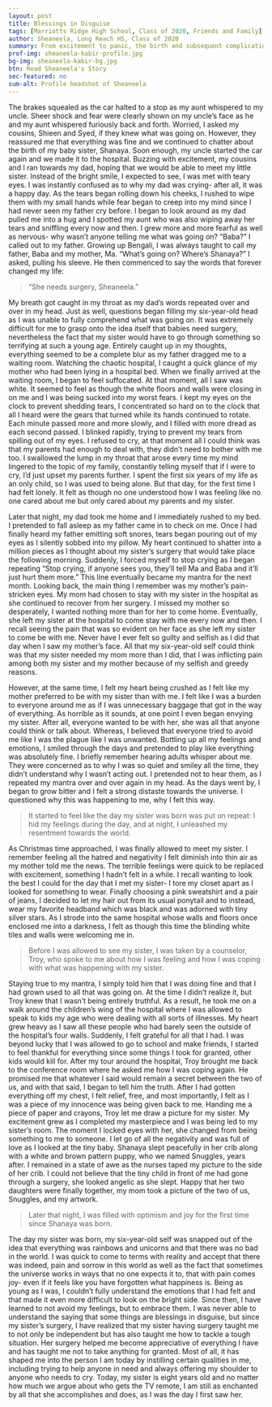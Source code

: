 ```yaml
---
layout: post
title: Blessings in Disguise
tags: [Marriotts Ridge High School, Class of 2020, Friends and Family]  
author: Sheaneela, Long Reach HS, Class of 2020
summary: From excitement to panic, the birth and subsequent complications of Sheaneela's new baby sister gave her a new outlook on life.
prof-img: sheaneela-kabir-profile.jpg
bg-img: sheaneela-kabir-bg.jpg
btn: Read Sheaneela's Story
sec-featured: no
sum-alt: Profile headshot of Sheaneela
---
```


The brakes squealed as the car halted to a stop as my aunt whispered to my uncle. Sheer shock and fear were clearly shown on my uncle’s face as he and my aunt whispered furiously back and forth. Worried, I asked my cousins, Shieen and Syed, if they knew what was going on. However, they reassured me that everything was fine and we continued to chatter about the birth of my baby sister, Shanaya. Soon enough, my uncle started the car again and we made it to the hospital. Buzzing with excitement, my cousins and I ran towards my dad, hoping that we would be able to meet my little sister. Instead of the bright smile, I expected to see, I was met with teary eyes. I was instantly confused as to why my dad was crying- after all, it was a happy day. As the tears began rolling down his cheeks, I rushed to wipe them with my small hands while fear began to creep into my mind since I had never seen my father cry before. I began to look around as my dad pulled me into a hug and I spotted my aunt who was also wiping away her tears and sniffling every now and then. I grew more and more fearful as well as nervous- why wasn’t anyone telling me what was going on? “Baba?” I called out to my father. Growing up Bengali, I was always taught to call my father, Baba and my mother, Ma. “What’s going on? Where’s Shanaya?” I asked, pulling his sleeve. He then commenced to say the words that forever changed my life: 

>“She needs surgery, Sheaneela.” 

My breath got caught in my throat as my dad’s words repeated over and over in my head. Just as well, questions began filling my six-year-old head as I was unable to fully comprehend what was going on. It was extremely difficult for me to grasp onto the idea itself that babies need surgery, nevertheless the fact that my sister would have to go through something so terrifying at such a young age. Entirely caught up in my thoughts, everything seemed to be a complete blur as my father dragged me to a waiting room. Watching the chaotic hospital, I caught a quick glance of my mother who had been lying in a hospital bed. When we finally arrived at the waiting room, I began to feel suffocated. At that moment, all I saw was white. It seemed to feel as though the white floors and walls were closing in on me and I was being sucked into my worst fears. I kept my eyes on the clock to prevent shedding tears, I concentrated so hard on to the clock that all I heard were the gears that turned while its hands continued to rotate. Each minute passed more and more slowly, and I filled with more dread as each second passed. I blinked rapidly, trying to prevent my tears from spilling out of my eyes. I refused to cry, at that moment all I could think was that my parents had enough to deal with, they didn’t need to bother with me too. I swallowed the lump in my throat that arose every time my mind lingered to the topic of my family, constantly telling myself that if I were to cry, I’d just upset my parents further. I spent the first six years of my life as an only child, so I was used to being alone. But that day, for the first time I had felt lonely. It felt as though no one understood how I was feeling like no one cared about me but only cared about my parents and my sister. 

Later that night, my dad took me home and I immediately rushed to my bed. I pretended to fall asleep as my father came in to check on me. Once I had finally heard my father emitting soft snores, tears began pouring out of my eyes as I silently sobbed into my pillow. My heart continued to shatter into a million pieces as I thought about my sister’s surgery that would take place the following morning. Suddenly, I forced myself to stop crying as I began repeating “Stop crying, if anyone sees you, they’ll tell Ma and Baba and it’ll just hurt them more.” This line eventually became my mantra for the next month. Looking back, the main thing I remember was my mother’s pain-stricken eyes. My mom had chosen to stay with my sister in the hospital as she continued to recover from her surgery. I missed my mother so desperately, I wanted nothing more than for her to come home. Eventually, she left my sister at the hospital to come stay with me every now and then. I recall seeing the pain that was so evident on her face as she left my sister to come be with me. Never have I ever felt so guilty and selfish as I did that day when I saw my mother’s face. All that my six-year-old self could think was that my sister needed my mom more than I did, that I was inflicting pain among both my sister and my mother because of my selfish and greedy reasons. 

However, at the same time, I felt my heart being crushed as I felt like my mother preferred to be with my sister than with me. I felt like I was a burden to everyone around me as if I was unnecessary baggage that got in the way of everything. As horrible as it sounds, at one point I even began envying my sister. After all, everyone wanted to be with her, she was all that anyone could think or talk about. Whereas, I believed that everyone tried to avoid me like I was the plague like I was unwanted. Bottling up all my feelings and emotions, I smiled through the days and pretended to play like everything was absolutely fine. I briefly remember hearing adults whisper about me. They were concerned as to why I was so quiet and smiley all the time, they didn’t understand why I wasn’t acting out. I pretended not to hear them, as I repeated my mantra over and over again in my head. As the days went by, I began to grow bitter and I felt a strong distaste towards the universe. I questioned why this was happening to me, why I felt this way. 

>It started to feel like the day my sister was born was put on repeat: I hid my feelings during the day, and at night, I unleashed my resentment towards the world. 

As Christmas time approached, I was finally allowed to meet my sister. I remember feeling all the hatred and negativity I felt diminish into thin air as my mother told me the news. The terrible feelings were quick to be replaced with excitement, something I hadn’t felt in a while. I recall wanting to look the best I could for the day that I met my sister- I tore my closet apart as I looked for something to wear. Finally choosing a pink sweatshirt and a pair of jeans, I decided to let my hair out from its usual ponytail and to instead, wear my favorite headband which was black and was adorned with tiny silver stars. As I strode into the same hospital whose walls and floors once enclosed me into a darkness, I felt as though this time the blinding white tiles and walls were welcoming me in. 

>Before I was allowed to see my sister, I was taken by a counselor, Troy, who spoke to me about how I was feeling and how I was coping with what was happening with my sister. 

Staying true to my mantra, I simply told him that I was doing fine and that I had grown used to all that was going on. At the time I didn’t realize it, but Troy knew that I wasn’t being entirely truthful. As a result, he took me on a walk around the children’s wing of the hospital where I was allowed to speak to kids my age who were dealing with all sorts of illnesses. My heart grew heavy as I saw all these people who had barely seen the outside of the hospital’s four walls. Suddenly, I felt grateful for all that I had. I was beyond lucky that I was allowed to go to school and make friends, I started to feel thankful for everything since some things I took for granted, other kids would kill for. After my tour around the hospital, Troy brought me back to the conference room where he asked me how I was coping again. He promised me that whatever I said would remain a secret between the two of us, and with that said, I began to tell him the truth. After I had gotten everything off my chest, I felt relief, free, and most importantly, I felt as I was a piece of my innocence was being given back to me. Handing me a piece of paper and crayons, Troy let me draw a picture for my sister. My excitement grew as I completed my masterpiece and I was being led to my sister’s room. The moment I locked eyes with her, she changed from being something to me to someone. I let go of all the negativity and was full of love as I looked at the tiny baby. Shanaya slept peacefully in her crib along with a white and brown pattern puppy, who we named Snuggles, years after. I remained in a state of awe as the nurses taped my picture to the side of her crib. I could not believe that the tiny child in front of me had gone through a surgery, she looked angelic as she slept. Happy that her two daughters were finally together, my mom took a picture of the two of us, Snuggles, and my artwork. 

>Later that night, I was filled with optimism and joy for the first time since Shanaya was born.

The day my sister was born, my six-year-old self was snapped out of the idea that everything was rainbows and unicorns and that there was no bad in the world. I was quick to come to terms with reality and accept that there was indeed, pain and sorrow in this world as well as the fact that sometimes the universe works in ways that no one expects it to, that with pain comes joy- even if it feels like you have forgotten what happiness is. Being as young as I was, I couldn’t fully understand the emotions that I had felt and that made it even more difficult to look on the bright side. Since then, I have learned to not avoid my feelings, but to embrace them. I was never able to understand the saying that some things are blessings in disguise, but since my sister’s surgery, I have realized that my sister having surgery taught me to not only be independent but has also taught me how to tackle a tough situation. Her surgery helped me become appreciative of everything I have and has taught me not to take anything for granted. Most of all, it has shaped me into the person I am today by instilling certain qualities in me, including trying to help anyone in need and always offering my shoulder to anyone who needs to cry. Today, my sister is eight years old and no matter how much we argue about who gets the TV remote, I am still as enchanted by all that she accomplishes and does, as I was the day I first saw her. 